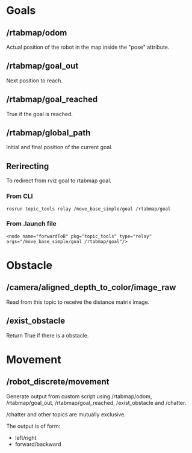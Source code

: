 # Goals

## /rtabmap/odom
Actual position of the robot in the map inside the "pose" attribute.

## /rtabmap/goal_out
Next position to reach.

## /rtabmap/goal_reached
True if the goal is reached.

## /rtabmap/global_path
Initial and final position of the current goal.

## Rerirecting
To redirect from rviz goal to rtabmap goal.

### From CLI
```
rosrun topic_tools relay /move_base_simple/goal /rtabmap/goal
```
### From .launch file
```
<node name="forwardToB" pkg="topic_tools" type="relay" args="/move_base_simple/goal /rtabmap/goal"/>
```

# Obstacle

## /camera/aligned_depth_to_color/image_raw
Read from this topic to receive the distance matrix image.

## /exist_obstacle
Return True if there is a obstacle.

# Movement

## /robot_discrete/movement
Generate output from custom script using /rtabmap/odom, /rtabmap/goal_out, /rtabmap/goal_reached, /exist_obstacle and /chatter.

/chatter and other topics are mutually exclusive.

The output is of form:
 -  left/right
 -  forward/backward
